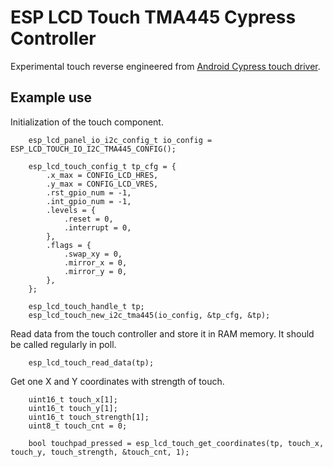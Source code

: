 # ESP LCD Touch TMA445 Cypress Controller

Experimental touch reverse engineered from [Android Cypress touch driver](https://github.com/esno/linux-kindle-pw2/tree/amazon-3.0.y/drivers/input/touchscreen).

## Example use

Initialization of the touch component.

```
    esp_lcd_panel_io_i2c_config_t io_config = ESP_LCD_TOUCH_IO_I2C_TMA445_CONFIG();

    esp_lcd_touch_config_t tp_cfg = {
        .x_max = CONFIG_LCD_HRES,
        .y_max = CONFIG_LCD_VRES,
        .rst_gpio_num = -1,
        .int_gpio_num = -1,
        .levels = {
            .reset = 0,
            .interrupt = 0,
        },
        .flags = {
            .swap_xy = 0,
            .mirror_x = 0,
            .mirror_y = 0,
        },
    };
    
    esp_lcd_touch_handle_t tp;
    esp_lcd_touch_new_i2c_tma445(io_config, &tp_cfg, &tp);
```

Read data from the touch controller and store it in RAM memory. It should be called regularly in poll.

```
    esp_lcd_touch_read_data(tp);
```

Get one X and Y coordinates with strength of touch.

```
    uint16_t touch_x[1];
    uint16_t touch_y[1];
    uint16_t touch_strength[1];
    uint8_t touch_cnt = 0;

    bool touchpad_pressed = esp_lcd_touch_get_coordinates(tp, touch_x, touch_y, touch_strength, &touch_cnt, 1);
```


